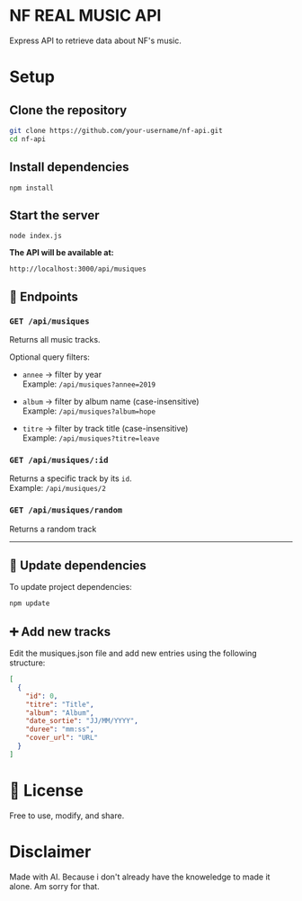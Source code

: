 # NF REAL MUSIC API

Express API to retrieve data about NF's music.

# Setup

## Clone the repository

```bash
git clone https://github.com/your-username/nf-api.git
cd nf-api
```

## Install dependencies

```
npm install
```

## Start the server

```
node index.js
```

**The API will be available at:**

```
http://localhost:3000/api/musiques
```

## 📌 Endpoints

### `GET /api/musiques`

Returns all music tracks.

Optional query filters:

- `annee` → filter by year  
  Example: `/api/musiques?annee=2019`

- `album` → filter by album name (case-insensitive)  
  Example: `/api/musiques?album=hope`

- `titre` → filter by track title (case-insensitive)  
  Example: `/api/musiques?titre=leave`

### `GET /api/musiques/:id`

Returns a specific track by its `id`.  
Example: `/api/musiques/2`

### `GET /api/musiques/random`

Returns a random track

---

## 🔧 Update dependencies

To update project dependencies:

```bash
npm update
```

## ➕ Add new tracks

Edit the musiques.json file and add new entries using the following structure:

```json
[
  {
    "id": 0,
    "titre": "Title",
    "album": "Album",
    "date_sortie": "JJ/MM/YYYY",
    "duree": "mm:ss",
    "cover_url": "URL"
  }
]
```

# 📄 License

Free to use, modify, and share.

# Disclaimer

Made with AI. Because i don't already have the knoweledge to made it alone. Am sorry for that.
